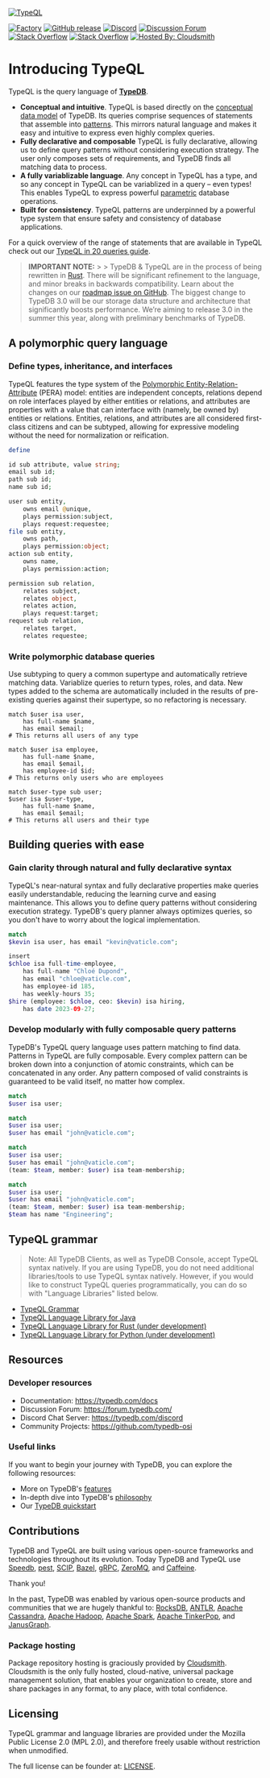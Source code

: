 [![TypeQL](./banner.png)](https://typedb.com/docs/typeql/2.x/overview)

[![Factory](https://factory.vaticle.com/api/status/vaticle/typeql/badge.svg)](https://factory.vaticle.com/vaticle/typeql)
[![GitHub release](https://img.shields.io/github/release/vaticle/typeql.svg)](https://github.com/vaticle/typeql/releases/latest)
[![Discord](https://img.shields.io/discord/665254494820368395?color=7389D8&label=chat&logo=discord&logoColor=ffffff)](https://typedb.com/discord)
[![Discussion Forum](https://img.shields.io/badge/discourse-forum-blue.svg)](https://forum.typedb.com)
[![Stack Overflow](https://img.shields.io/badge/stackoverflow-typedb-796de3.svg)](https://stackoverflow.com/questions/tagged/typedb)
[![Stack Overflow](https://img.shields.io/badge/stackoverflow-typeql-3dce8c.svg)](https://stackoverflow.com/questions/tagged/typeql)
[![Hosted By: Cloudsmith](https://img.shields.io/badge/OSS%20hosting%20by-cloudsmith-blue?logo=cloudsmith&style=flat)](https://cloudsmith.com)

# Introducing TypeQL

TypeQL is the query language of **[TypeDB](https://github.com/vaticle/typedb)**.

- **Conceptual and intuitive**. TypeQL is based directly on the [conceptual data model](https://development.typedb.com/philosophy) of TypeDB. Its queries comprise sequences of statements that assemble into [patterns](https://development.typedb.com/features#modern-language). This mirrors natural language and makes it easy and intuitive to express even highly complex queries.
- **Fully declarative and composable** TypeQL is fully declarative, allowing us to define query patterns without considering execution strategy. The user only composes sets of requirements, and TypeDB finds all matching data to process. 
- **A fully variablizable language**. Any concept in TypeQL has a type, and so any concept in TypeQL can be variablized in a query – even types! This enables TypeQL to express powerful [parametric](https://typedb.com/features#polymorphic-queries) database operations.
- **Built for consistency**. TypeQL patterns are underpinned by a powerful type system that ensure safety and consistency of database applications.

For a quick overview of the range of statements that are available in TypeQL check out our [TypeQL in 20 queries guide](https://typedb.com/docs/).

> **IMPORTANT NOTE:** > > TypeDB & TypeQL are in the process of being rewritten in [Rust](https://www.rust-lang.org). There will be significant refinement to the language, and minor breaks in backwards compatibility. Learn about the changes on our [roadmap issue on GitHub](https://github.com/vaticle/typedb/issues/6764). The biggest change to TypeDB 3.0 will be our storage data structure and architecture that significantly boosts performance. We’re aiming to release 3.0 in the summer this year, along with preliminary benchmarks of TypeDB.

## A polymorphic query language

### Define types, inheritance, and interfaces

TypeQL features the type system of the [Polymorphic Entity-Relation-Attribute](https://typedb.com/philosophy) (PERA) model: entities are independent concepts, relations depend on role interfaces played by either entities or relations, and attributes are properties with a value that can interface with (namely, be owned by) entities or relations. Entities, relations, and attributes are all considered first-class citizens and can be subtyped, allowing for expressive modeling without the need for normalization or reification.

```php
define

id sub attribute, value string;
email sub id;
path sub id;
name sub id;

user sub entity,
    owns email @unique,
    plays permission:subject,
    plays request:requestee;
file sub entity,
    owns path,
    plays permission:object;
action sub entity,
    owns name,
    plays permission:action;

permission sub relation,
    relates subject,
    relates object,
    relates action,
    plays request:target;
request sub relation,
    relates target,
    relates requestee;
```


### Write polymorphic database queries 

Use subtyping to query a common supertype and automatically retrieve matching data. Variablize queries to return types, roles, and data. New types added to the schema are automatically included in the results of pre-existing queries against their supertype, so no refactoring is necessary.

```
match $user isa user,
    has full-name $name,
    has email $email;
# This returns all users of any type

match $user isa employee,
    has full-name $name,
    has email $email,
    has employee-id $id;
# This returns only users who are employees

match $user-type sub user;
$user isa $user-type,
    has full-name $name,
    has email $email;
# This returns all users and their type
```


## Building queries with ease

### Gain clarity through natural and fully declarative syntax

TypeQL's near-natural syntax and fully declarative properties make queries easily understandable, reducing the learning curve and easing maintenance. This allows you to define query patterns without considering execution strategy. TypeDB's query planner always optimizes queries, so you don't have to worry about the logical implementation.

```php
match
$kevin isa user, has email "kevin@vaticle.com";

insert
$chloe isa full-time-employee,
    has full-name "Chloé Dupond",
    has email "chloe@vaticle.com",
    has employee-id 185,
    has weekly-hours 35;
$hire (employee: $chloe, ceo: $kevin) isa hiring,
    has date 2023-09-27;
```

### Develop modularly with fully composable query patterns

TypeDB's TypeQL query language uses pattern matching to find data. Patterns in TypeQL are fully composable. Every complex pattern can be broken down into a conjunction of atomic constraints, which can be concatenated in any order. Any pattern composed of valid constraints is guaranteed to be valid itself, no matter how complex.

```php
match 
$user isa user;

match
$user isa user;
$user has email "john@vaticle.com";

match
$user isa user;
$user has email "john@vaticle.com";
(team: $team, member: $user) isa team-membership;

match
$user isa user;
$user has email "john@vaticle.com";
(team: $team, member: $user) isa team-membership;
$team has name "Engineering";
```


## TypeQL grammar

> Note: All TypeDB Clients, as well as TypeDB Console, accept TypeQL syntax natively. 
> If you are using TypeDB, you do not need additional libraries/tools to use TypeQL syntax natively.
> However, if you would like to construct TypeQL queries programmatically, you can do so with "Language Libraries" listed below.

- [TypeQL Grammar](https://github.com/vaticle/typeql/blob/master/grammar/README.md)
- [TypeQL Language Library for Java](https://github.com/vaticle/typeql/blob/master/java)
- [TypeQL Language Library for Rust (under development)](https://github.com/vaticle/typeql/blob/master/rust)
- [TypeQL Language Library for Python (under development)](https://github.com/typedb-osi/typeql-lang-python)


## Resources

### Developer resources

- Documentation: https://typedb.com/docs
- Discussion Forum: https://forum.typedb.com/
- Discord Chat Server: https://typedb.com/discord
- Community Projects: https://github.com/typedb-osi

### Useful links

If you want to begin your journey with TypeDB, you can explore the following resources:

* More on TypeDB's [features](https://typedb.com/features)
* In-depth dive into TypeDB's [philosophy](https://typedb.com/philosophy)
* Our [TypeDB quickstart](https://typedb.com/docs/typedb/2.x/quickstart-guide)

## Contributions

TypeDB and TypeQL are built using various open-source frameworks and technologies throughout its evolution. 
Today TypeDB and TypeQL use
[Speedb](https://www.speedb.io/),
[pest](https://pest.rs/),
[SCIP](https://www.scipopt.org),
[Bazel](https://bazel.build),
[gRPC](https://grpc.io),
[ZeroMQ](https://zeromq.org), 
and [Caffeine](https://github.com/ben-manes/caffeine). 

Thank you!

In the past, TypeDB was enabled by various open-source products and communities that we are hugely thankful to:
[RocksDB](https://rocksdb.org),
[ANTLR](https://www.antlr.org),
[Apache Cassandra](http://cassandra.apache.org), 
[Apache Hadoop](https://hadoop.apache.org), 
[Apache Spark](http://spark.apache.org), 
[Apache TinkerPop](http://tinkerpop.apache.org), 
and [JanusGraph](http://janusgraph.org). 

### Package hosting
Package repository hosting is graciously provided by  [Cloudsmith](https://cloudsmith.com).
Cloudsmith is the only fully hosted, cloud-native, universal package management solution, that
enables your organization to create, store and share packages in any format, to any place, with total
confidence.

## Licensing

TypeQL grammar and language libraries are provided under the Mozilla Public License 2.0 (MPL 2.0),
and therefore freely usable without restriction when unmodified.

The full license can be founder at: [LICENSE](https://github.com/vaticle/typeql/blob/master/LICENSE).
